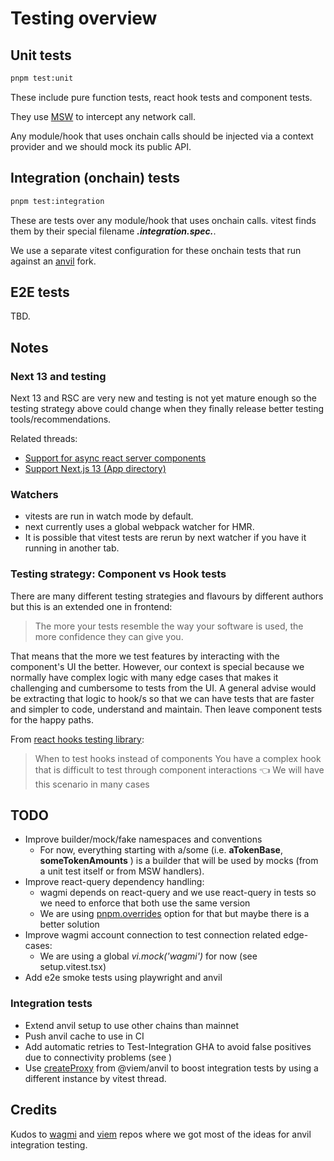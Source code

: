 # Testing overview

## Unit tests

```bash
pnpm test:unit
```

These include pure function tests, react hook tests and component tests.

They use [MSW](https://mswjs.io/) to intercept any network call.

Any module/hook that uses onchain calls should be injected via a context provider and we should mock
its public API.

## Integration (onchain) tests

```bash
pnpm test:integration
```

These are tests over any module/hook that uses onchain calls. vitest finds them by their special
filename **_.integration.spec._**.

We use a separate vitest configuration for these onchain tests that run against an
[anvil](https://book.getfoundry.sh/anvil/) fork.

## E2E tests

TBD.

## Notes

### Next 13 and testing

Next 13 and RSC are very new and testing is not yet mature enough so the testing strategy above
could change when they finally release better testing tools/recommendations.

Related threads:

- [Support for async react server components](https://github.com/testing-library/react-testing-library/issues/1209)
- [Support Next.js 13 (App directory)](https://github.com/mswjs/msw/issues/1644)

### Watchers

- vitests are run in watch mode by default.
- next currently uses a global webpack watcher for HMR.
- It is possible that vitest tests are rerun by next watcher if you have it running in another tab.

### Testing strategy: Component vs Hook tests

There are many different testing strategies and flavours by different authors but this is an
extended one in frontend:

> The more your tests resemble the way your software is used, the more confidence they can give you.

That means that the more we test features by interacting with the component's UI the better.
However, our context is special because we normally have complex logic with many edge cases that
makes it challenging and cumbersome to tests from the UI. A general advise would be extracting that
logic to hook/s so that we can have tests that are faster and simpler to code, understand and
maintain. Then leave component tests for the happy paths.

From [react hooks testing library](https://react-hooks-testing-library.com/#the-solution):

> When to test hooks instead of components You have a complex hook that is difficult to test through
> component interactions 👈 We will have this scenario in many cases

## TODO

- Improve builder/mock/fake namespaces and conventions
  - For now, everything starting with a/some (i.e. **aTokenBase**, **someTokenAmounts** ) is a
    builder that will be used by mocks (from a unit test itself or from MSW handlers).
- Improve react-query dependency handling:
  - wagmi depends on react-query and we use react-query in tests so we need to enforce that both use
    the same version
  - We are using [pnpm.overrides](https://pnpm.io/package_json#pnpmoverrides) option for that but
    maybe there is a better solution
- Improve wagmi account connection to test connection related edge-cases:
  - We are using a global _vi.mock('wagmi')_ for now (see setup.vitest.tsx)
- Add e2e smoke tests using playwright and anvil

### Integration tests

- Extend anvil setup to use other chains than mainnet
- Push anvil cache to use in CI
- Add automatic retries to Test-Integration GHA to avoid false positives due to connectivity
  problems (see )
- Use [createProxy](https://github.com/wagmi-dev/anvil.js/#createproxy) from @viem/anvil to boost
  integration tests by using a different instance by vitest thread.

## Credits

Kudos to [wagmi](https://wagmi.sh/) and [viem](https://viem.sh/) repos where we got most of the
ideas for anvil integration testing.

